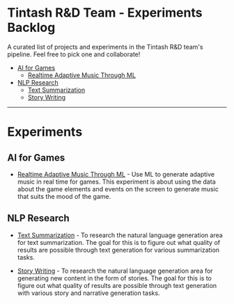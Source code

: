 # Tintash R&D Team - Experiments Backlog
A curated list of projects and experiments in the Tintash R&D team's pipeline. Feel free to pick one and collaborate!

- [AI for Games](#ai-for-games)
    - [Realtime Adaptive Music Through ML](#adaptuive-music)
- [NLP Research](#nlp-research)
    - [Text Summarization](#text-summarization)
    - [Story Writing](#story-writing)

- - -

# Experiments 
    
## AI for Games

* [Realtime Adaptive Music Through ML](https://github.com/tintash/gringotts/tree/master/RnD_Experiments/Adaptive_Music_Generation) - Use ML to generate adaptive music in real time for games. This experiment is about using the data about the game elements and events on the screen to generate music that suits the mood of the game.

## NLP Research

* [Text Summarization](https://github.com/tintash/gringotts/tree/master/RnD_Experiments/Text_Summarization) - To research the natural language generation area for text summarization. The goal for this is to figure out what quality of results are possible through text generation for various summarization tasks.

* [Story Writing](https://github.com/tintash/gringotts/tree/master/RnD_Experiments/Story_Writing) - To research the natural language generation area for generating new content in the form of stories. The goal for this is to figure out what quality of results are possible through text generation with various story and narrative generation tasks.
